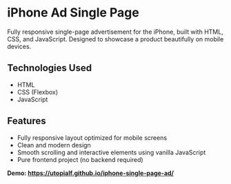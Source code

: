 # iPhone Ad Single Page

Fully responsive single-page advertisement for the iPhone, built with HTML, CSS, and JavaScript. Designed to showcase a product beautifully on mobile devices.

## Technologies Used
 - HTML
 - CSS (Flexbox)
 - JavaScript


## Features
 - Fully responsive layout optimized for mobile screens
 - Clean and modern design
 - Smooth scrolling and interactive elements using vanilla JavaScript
 - Pure frontend project (no backend required)

**Demo: https://utopialf.github.io/iphone-single-page-ad/**
